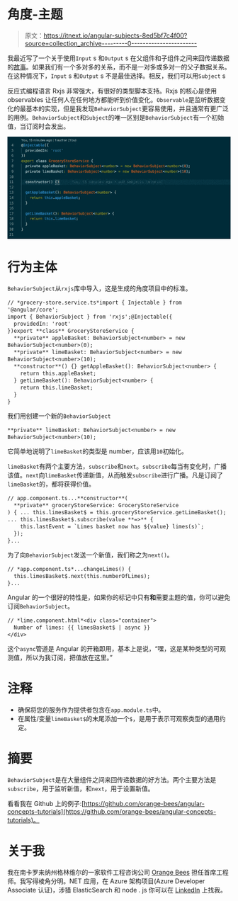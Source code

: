 # 角度-主题

> 原文：<https://itnext.io/angular-subjects-8ed5bf7c4f00?source=collection_archive---------0----------------------->

我最近写了一个关于使用`Input` s 和`Output` s 在父组件和子组件之间来回传递数据的[故事](/angular-input-output-f0418ab4cc91)。如果我们有一个多对多的关系，而不是一对多或多对一的父子数据关系。在这种情况下，`Input` s 和`Output` s 不是最佳选择。相反，我们可以用`Subject` s

反应式编程语言 Rxjs 非常强大，有很好的类型脚本支持。Rxjs 的核心是使用 observables 让任何人在任何地方都能听到价值变化。`Observable`是监听数据变化的最基本的实现，但是我发现`BehaviorSubject`更容易使用，并且通常有更广泛的用例。`BehaviorSubject`和`Subject`的唯一区别是`BehaviorSubject`有一个初始值，当订阅时会发出。

![](img/740645478c4c24a662f54daafecca89e.png)

# 行为主体

`BehaviorSubject`从`rxjs`库中导入，这是生成的角度项目中的标准。

```
// *grocery-store.service.ts*import { Injectable } from '@angular/core';
import { BehaviorSubject } from 'rxjs';@Injectable({
  providedIn: 'root'
})export **class** GroceryStoreService {
  **private** appleBasket: BehaviorSubject<number> = new BehaviorSubject<number>(0);
  **private** limeBasket: BehaviorSubject<number> = new BehaviorSubject<number>(10);
  **constructor**() {} getAppleBasket(): BehaviorSubject<number> {
    return this.appleBasket;
  } getLimeBasket(): BehaviorSubject<number> {
    return this.limeBasket;
  }
}
```

我们用创建一个新的`BehaviorSubject`

```
**private** limeBasket: BehaviorSubject<number> = new BehaviorSubject<number>(10);
```

它简单地说明了`limeBasket`的类型是 number，应该用`10`初始化。

`limeBasket`有两个主要方法，`subscribe`和`next`。`subscribe`每当有变化时，广播该值。`next`向`limeBasket`传递新值，从而触发`subscribe`进行广播。凡是订阅了`limeBasket`的，都将获得价值。

```
// app.component.ts...**constructor**(
  **private** groceryStoreService: GroceryStoreService
) { ... this.limesBasket$ = this.groceryStoreService.getLimeBasket(); ... this.limesBasket$.subscribe(value **=>** {
    this.lastEvent = `Limes basket now has ${value} limes(s)`;
  });
}...
```

为了向`BehaviorSubject`发送一个新值，我们称之为`next()`。

```
// *app.component.ts*...changeLimes() {
  this.limesBasket$.next(this.numberOfLimes);
}...
```

Angular 的一个很好的特性是，如果你的标记中只有**和**需要主题的值，你可以避免订阅`BehaviorSubject`。

```
// *lime.component.html*<div class="container">
  Number of limes: {{ limesBasket$ | async }}
</div>
```

这个`async`管道是 Angular 的开箱即用，基本上是说，“嘿，这是某种类型的可观测值，所以为我订阅，把值放在这里。”

# **注释**

*   确保将您的服务作为提供者包含在`app.module.ts`中。
*   在属性/变量`limeBasket$`的末尾添加一个`$`，是用于表示可观察类型的通用约定。

# 摘要

`BehaviorSubject`是在大量组件之间来回传递数据的好方法。两个主要方法是`subscribe`，用于监听新值，和`next`，用于设置新值。

看看我在 Github 上的例子:[https://github.com/orange-bees/angular-concepts-tutorials](https://github.com/orange-bees/angular-concepts-tutorials)。

# 关于我

我在南卡罗来纳州格林维尔的一家软件工程咨询公司 [Orange Bees](https://orangebees.com/) 担任首席工程师。我写得棱角分明。NET 应用，在 Azure 架构项目(Azure Developer Associate 认证)，涉猎 ElasticSearch 和 node . js
你可以在 [LinkedIn](https://www.linkedin.com/in/james-l-gross/) 上找我。